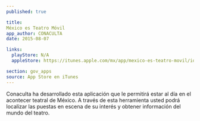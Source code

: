 ```yaml
---
published: true

title: 
México es Teatro Móvil
app_author: CONACULTA
date: 2015-08-07

links:
  playStore: N/A
  appleStore: https://itunes.apple.com/mx/app/mexico-es-teatro-movil/id571194638?mt=8

section: gov_apps
source: App Store en iTunes
---
```

Conaculta ha desarrollado esta aplicación que le permitirá estar al día en el acontecer teatral de México. A través de esta herramienta usted podrá localizar las puestas en escena de su interés y obtener información del mundo del teatro.
